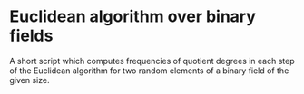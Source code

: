 Euclidean algorithm over binary fields
===

A short script which computes frequencies of quotient degrees in each step of the Euclidean algorithm for two random elements of a binary field of the given size.
